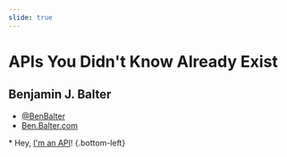 ```yaml
---
slide: true
---
```


# APIs You Didn't Know Already Exist

## Benjamin J. Balter

* [@BenBalter](http://twitter.com/BenBalter)
* [Ben.Balter.com](http://ben.balter.com)

\* Hey, [I'm an API](http://ben.balter.com/apis-you-didnt-know-already-existed/posts.json)!
{.bottom-left}